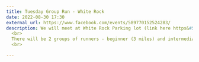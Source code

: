 ```yaml
---
title: Tuesday Group Run - White Rock
date: 2022-08-30 17:30
external_url: https://www.facebook.com/events/589770152524283/
description: We will meet at White Rock Parking lot (link here https&#58;//goo.gl/maps/YN2uMvQnyQWTM9JK7) at 5&#58;30pm. <br>
  <br>
  There will be 2 groups of runners - beginner (3 miles) and intermediate+ (5-6 miles). Both groups are no-drop which means we stop at every intersection and wait for everyone. <br>
  <br>
  
---
```


